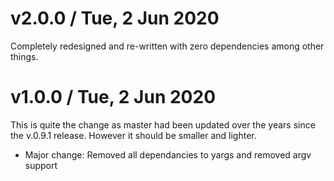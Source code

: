v2.0.0 / Tue, 2 Jun 2020
========================

Completely redesigned and re-written with zero dependencies among other things.


v1.0.0 / Tue, 2 Jun 2020
========================

This is quite the change as master had been updated over the years since the v.0.9.1 release. However it should be smaller and lighter.

  * Major change: Removed all dependancies to yargs and removed argv support
